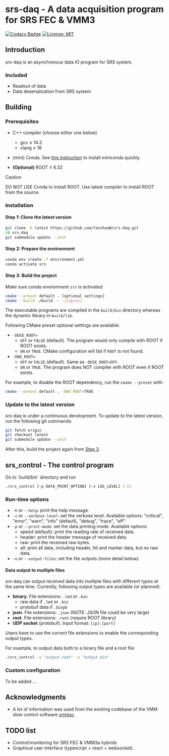 # srs-daq - A data acquisition program for SRS FEC & VMM3

[![Codacy Badge](https://app.codacy.com/project/badge/Grade/7e8c956af1bc46c7836524f1ace32c11)](https://app.codacy.com/gh/YanzhaoW/srs-daq/dashboard?utm_source=gh&utm_medium=referral&utm_content=&utm_campaign=Badge_grade) [![License: MIT](https://img.shields.io/badge/License-MIT-yellow.svg)](https://opensource.org/licenses/MIT)

## Introduction

srs-daq is an asynchronous data IO program for SRS system.

### Included

- Readout of data
- Data deserialization from SRS system

## Building

### Prerequisites

- C++ compiler (choose either one below)
  - gcc <span>&#8805;</span> 14.2.
  - clang <span>&#8805;</span> 18

- (mini) Conda. See [this instruction](doc/install_conda.md) to install miniconda quickly.
- **(Optional)** ROOT <span>&#8805;</span> 6.32

> [!CAUTION]
> DO NOT USE Conda to install ROOT. Use latest compiler to install ROOT from the source.

### Installation

#### Step 1: Clone the latest version

```bash
git clone -b latest https://github.com/YanzhaoW/srs-daq.git
cd srs-daq
git submodule update --init
```

#### Step 2: Prepare the environment

```bash
conda env create -f environment.yml
conda activate srs
```

#### Step 3: Build the project

*Make sure conda environment `srs` is activated.*

```bash
cmake --preset default . [optional settings]
cmake --build ./build -- -j[nproc]
```

The executable programs are compiled in the `build/bin` directory whereas the dynamic library in `build/lib`.

Following CMake preset optional settings are available:

- `-DUSE_ROOT=`
  - `OFF` or `FALSE` (default). The program would only compile with ROOT if ROOT exists. 
  - `ON` or `TRUE`. CMake configuration will fail if `ROOT` is not found. 
- `-DNO_ROOT=`
  - `OFF` or `FALSE` (default). Same as `-DUSE_ROOT=OFF`.
  - `ON` or `TRUE`. The program does NOT compiler with ROOT even if ROOT exists.

For example, to disable the ROOT dependency, run the `cmake --preset` with:

```bash
cmake --preset default . -DNO_ROOT=TRUE
```

### Update to the latest version

srs-daq is under a continuous development. To update to the latest version, run the following git commands:

```bash
git fetch origin
git checkout latest
git submodule update --init
```
After this, build the project again from [Step 3](#step-3-build-the-project).


## srs_control - The control program

<!-- To run the program, first make sure you have activated the conda environment `srs`, which can be checked by `conda info`. If not, run `conda activate srs` to activate `srs` environment. --> Go to `build/bin` directory and run

```bash
./srs_control [-p DATA_PRINT_OPTION] [-v LOG_LEVEL] [-h]
```

### Run-time options

- `-h` or `--help`: print the help message.
- `-v` or `--verbose-level`: set the verbose level. Available options: "critical", "error", "warn", "info" (default), "debug", "trace", "off".
- `-p` or `--print-mode`: set the data printing mode. Available options:
  - speed (default): print the reading rate of received data.
  - header: print the header message of received data.
  - raw: print the received raw bytes.
  - all: print all data, including header, hit and marker data, but no raw data.
- `-o` or `--output-files`: set the file outputs (more detail below).

#### Data output to multiple files

srs-daq can output received data into multiple files with different types at the same time. Currently, following output types are available (or planned):

- **binary**. File extensions: `.lmd` or `.bin`
  - raw data if `.lmd` or `.bin`
  - protobuf data if `.binpb`
- **json**. File extensions: `.json` (NOTE: JSON file could be very large)
- **root**. File extensions: `.root` (require ROOT library)
- **UDP socket** (protobuf). Input format: `[ip]:[port]`

Users have to use the correct file extensions to enable the corresponding output types.

For example, to output data both to a binary file and a root file:

```bash
./srs_control -o "output.root" -o "output.bin"
```

### Custom configuration

To be added ...

## Acknowledgments

- A lot of information was used from the existing codebase of the VMM slow control software [vmmsc](https://gitlab.cern.ch/rd51-slow-control/vmmsc.git).

## TODO list

- Control/monitoring for SRS FEC & VMM3a hybrids
- Graphical user interface (typescript + react + websocket).
